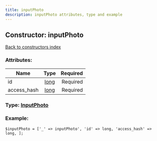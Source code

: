 ```yaml
---
title: inputPhoto
description: inputPhoto attributes, type and example
---
```

## Constructor: inputPhoto  
[Back to constructors index](index.md)



### Attributes:

| Name     |    Type       | Required |
|----------|:-------------:|---------:|
|id|[long](../types/long.md) | Required|
|access\_hash|[long](../types/long.md) | Required|



### Type: [InputPhoto](../types/InputPhoto.md)


### Example:

```
$inputPhoto = ['_' => inputPhoto', 'id' => long, 'access_hash' => long, ];
```